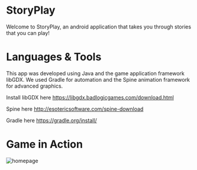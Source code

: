 # StoryPlay #

Welcome to StoryPlay, an android application that takes you through stories that you can play! 

# Languages & Tools #

This app was developed using Java and the game application framework libGDX. We used Gradle for automation and the Spine animation framework for advanced graphics.

Install libGDX here 
https://libgdx.badlogicgames.com/download.html

Spine here
http://esotericsoftware.com/spine-download

Gradle here
https://gradle.org/install/

# Game in Action #

![homepage](https://i.imgur.com/LwRg1qA.png)
